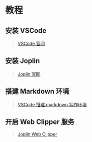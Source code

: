 # 教程

## 安装 VSCode

> [VSCode 官网](https://code.visualstudio.com/)

## 安装 Joplin

> [Joplin 官网](https://joplinapp.org/)

## 搭建 Markdown 环境

> [VSCode 搭建 markdown 写作环境](https://blog.rxliuli.com/p/43851eb5/)

## 开启 Web Clipper 服务

> [Joplin Web Clipper](https://joplinapp.org/clipper/)
